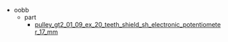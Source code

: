 * oobb
  * part
    * [pulley_gt2_01_09_ex_20_teeth_shield_sh_electronic_potentiometer_17_mm](oobb/part/pulley_gt2_01_09_ex_20_teeth_shield_sh_electronic_potentiometer_17_mm)
